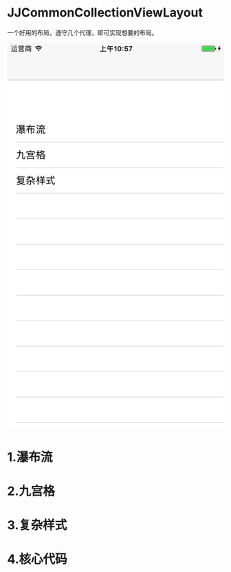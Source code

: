 # JJCommonCollectionViewLayout
一个好用的布局，遵守几个代理，即可实现想要的布局。

![](Resouce/home.png)

# 1.瀑布流

# 2.九宫格

# 3.复杂样式

# 4.核心代码

